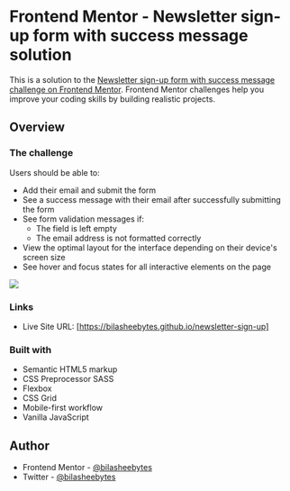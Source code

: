 # Frontend Mentor - Newsletter sign-up form with success message solution

This is a solution to the [Newsletter sign-up form with success message challenge on Frontend Mentor](https://www.frontendmentor.io/challenges/newsletter-signup-form-with-success-message-3FC1AZbNrv). Frontend Mentor challenges help you improve your coding skills by building realistic projects.

## Overview

### The challenge

Users should be able to:

- Add their email and submit the form
- See a success message with their email after successfully submitting the form
- See form validation messages if:
  - The field is left empty
  - The email address is not formatted correctly
- View the optimal layout for the interface depending on their device's screen size
- See hover and focus states for all interactive elements on the page

![](https://res.cloudinary.com/dmycgzruv/image/upload/v1758213751/newsletter-sign-up_xdiijf.jpg)

### Links

- Live Site URL: [https://bilasheebytes.github.io/newsletter-sign-up]

### Built with

- Semantic HTML5 markup
- CSS Preprocessor SASS
- Flexbox
- CSS Grid
- Mobile-first workflow
- Vanilla JavaScript

## Author

- Frontend Mentor - [@bilasheebytes](https://www.frontendmentor.io/profile/bilasheebytes)
- Twitter - [@bilasheebytes](https://www.twitter.com/bilasheebytes)
